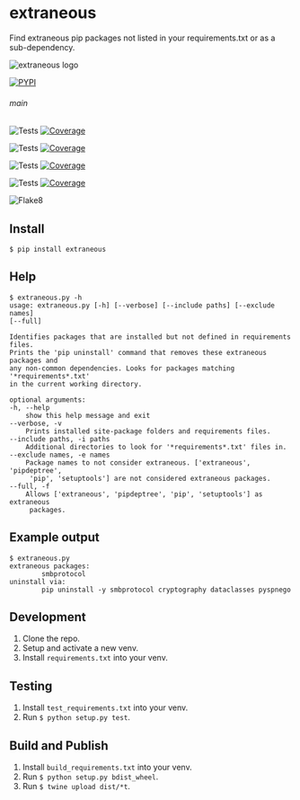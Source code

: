 # extraneous

Find extraneous pip packages not listed in your requirements.txt or as a sub-dependency.

![extraneous logo](https://docs.arrai-dev.com/extraneous/readme/extraneous.png)

[![PYPI](https://img.shields.io/pypi/v/extraneous?style=for-the-badge)](https://pypi.org/project/extraneous/)

###### main

![Tests](https://docs.arrai-dev.com/extraneous/main.python39.svg) [![Coverage](https://docs.arrai-dev.com/extraneous/main.python39.coverage.svg)](https://docs.arrai-dev.com/extraneous/htmlcov_main_python39/)

![Tests](https://docs.arrai-dev.com/extraneous/main.python38.svg) [![Coverage](https://docs.arrai-dev.com/extraneous/main.python38.coverage.svg)](https://docs.arrai-dev.com/extraneous/htmlcov_main_python38/)

![Tests](https://docs.arrai-dev.com/extraneous/main.python37.svg) [![Coverage](https://docs.arrai-dev.com/extraneous/main.python37.coverage.svg)](https://docs.arrai-dev.com/extraneous/htmlcov_main_python37/)

![Tests](https://docs.arrai-dev.com/extraneous/main.python36.svg) [![Coverage](https://docs.arrai-dev.com/extraneous/main.python36.coverage.svg)](https://docs.arrai-dev.com/extraneous/htmlcov_main_python36/)

![Flake8](https://docs.arrai-dev.com/extraneous/main.flake8.svg)

## Install

```console
$ pip install extraneous
```

## Help

```console
$ extraneous.py -h
usage: extraneous.py [-h] [--verbose] [--include paths] [--exclude names]
[--full]

Identifies packages that are installed but not defined in requirements files.
Prints the 'pip uninstall' command that removes these extraneous packages and
any non-common dependencies. Looks for packages matching '*requirements*.txt'
in the current working directory.

optional arguments:
-h, --help
    show this help message and exit
--verbose, -v
    Prints installed site-package folders and requirements files.
--include paths, -i paths
    Additional directories to look for '*requirements*.txt' files in.
--exclude names, -e names
    Package names to not consider extraneous. ['extraneous', 'pipdeptree',
     'pip', 'setuptools'] are not considered extraneous packages.
--full, -f
    Allows ['extraneous', 'pipdeptree', 'pip', 'setuptools'] as extraneous
     packages.
```

## Example output

```console
$ extraneous.py
extraneous packages:
        smbprotocol
uninstall via:
        pip uninstall -y smbprotocol cryptography dataclasses pyspnego
```

## Development

1. Clone the repo.
2. Setup and activate a new venv.
3. Install `requirements.txt` into your venv.

## Testing

1. Install `test_requirements.txt` into your venv.
2. Run `$ python setup.py test`.

## Build and Publish

1. Install `build_requirements.txt` into your venv.
2. Run `$ python setup.py bdist_wheel`.
3. Run `$ twine upload dist/*t`.
